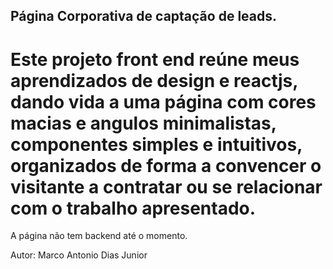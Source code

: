 ## Página Corporativa de captação de leads.

# Este projeto front end reúne meus aprendizados de design e reactjs, dando vida a uma página com cores macias e angulos minimalistas, componentes simples e intuitivos, organizados de forma a convencer o visitante a contratar ou se relacionar com o trabalho apresentado.

A página não tem backend até o momento.

Autor: Marco Antonio Dias Junior
